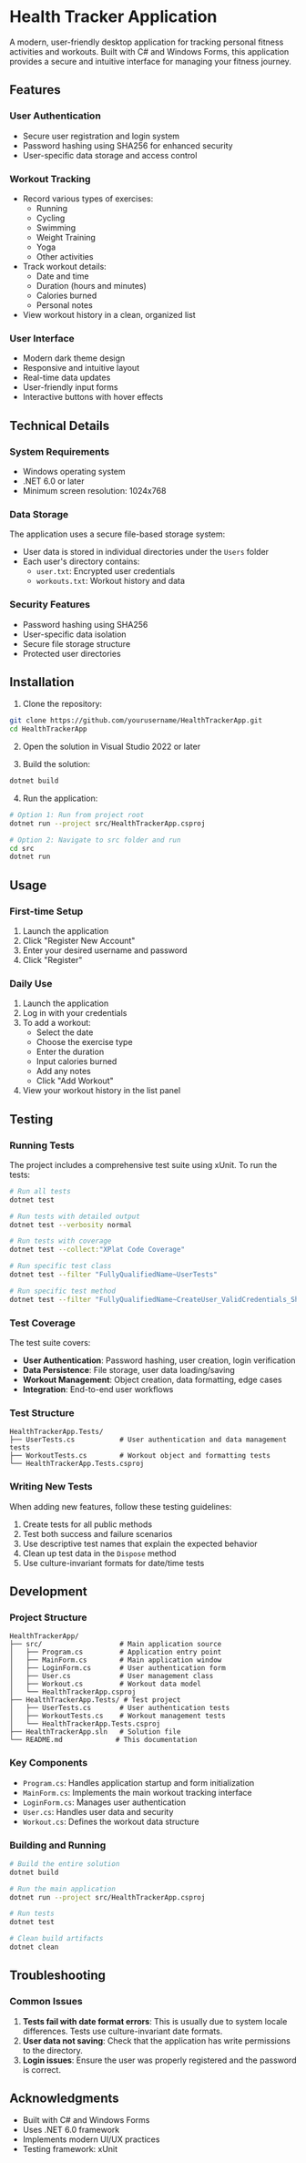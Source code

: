 # Health Tracker Application

A modern, user-friendly desktop application for tracking personal fitness activities and workouts. Built with C# and Windows Forms, this application provides a secure and intuitive interface for managing your fitness journey.

## Features

### User Authentication
- Secure user registration and login system
- Password hashing using SHA256 for enhanced security
- User-specific data storage and access control

### Workout Tracking
- Record various types of exercises:
  - Running
  - Cycling
  - Swimming
  - Weight Training
  - Yoga
  - Other activities
- Track workout details:
  - Date and time
  - Duration (hours and minutes)
  - Calories burned
  - Personal notes
- View workout history in a clean, organized list

### User Interface
- Modern dark theme design
- Responsive and intuitive layout
- Real-time data updates
- User-friendly input forms
- Interactive buttons with hover effects

## Technical Details

### System Requirements
- Windows operating system
- .NET 6.0 or later
- Minimum screen resolution: 1024x768

### Data Storage
The application uses a secure file-based storage system:
- User data is stored in individual directories under the `Users` folder
- Each user's directory contains:
  - `user.txt`: Encrypted user credentials
  - `workouts.txt`: Workout history and data

### Security Features
- Password hashing using SHA256
- User-specific data isolation
- Secure file storage structure
- Protected user directories

## Installation

1. Clone the repository:
```bash
git clone https://github.com/yourusername/HealthTrackerApp.git
cd HealthTrackerApp
```

2. Open the solution in Visual Studio 2022 or later

3. Build the solution:
```bash
dotnet build
```

4. Run the application:
```bash
# Option 1: Run from project root
dotnet run --project src/HealthTrackerApp.csproj

# Option 2: Navigate to src folder and run
cd src
dotnet run
```

## Usage

### First-time Setup
1. Launch the application
2. Click "Register New Account"
3. Enter your desired username and password
4. Click "Register"

### Daily Use
1. Launch the application
2. Log in with your credentials
3. To add a workout:
   - Select the date
   - Choose the exercise type
   - Enter the duration
   - Input calories burned
   - Add any notes
   - Click "Add Workout"
4. View your workout history in the list panel

## Testing

### Running Tests
The project includes a comprehensive test suite using xUnit. To run the tests:

```bash
# Run all tests
dotnet test

# Run tests with detailed output
dotnet test --verbosity normal

# Run tests with coverage
dotnet test --collect:"XPlat Code Coverage"

# Run specific test class
dotnet test --filter "FullyQualifiedName~UserTests"

# Run specific test method
dotnet test --filter "FullyQualifiedName~CreateUser_ValidCredentials_ShouldCreateUserDirectory"
```

### Test Coverage
The test suite covers:
- **User Authentication**: Password hashing, user creation, login verification
- **Data Persistence**: File storage, user data loading/saving
- **Workout Management**: Object creation, data formatting, edge cases
- **Integration**: End-to-end user workflows

### Test Structure
```
HealthTrackerApp.Tests/
├── UserTests.cs           # User authentication and data management tests
├── WorkoutTests.cs        # Workout object and formatting tests
└── HealthTrackerApp.Tests.csproj
```

### Writing New Tests
When adding new features, follow these testing guidelines:
1. Create tests for all public methods
2. Test both success and failure scenarios
3. Use descriptive test names that explain the expected behavior
4. Clean up test data in the `Dispose` method
5. Use culture-invariant formats for date/time tests

## Development

### Project Structure
```
HealthTrackerApp/
├── src/                   # Main application source
│   ├── Program.cs         # Application entry point
│   ├── MainForm.cs        # Main application window
│   ├── LoginForm.cs       # User authentication form
│   ├── User.cs            # User management class
│   ├── Workout.cs         # Workout data model
│   └── HealthTrackerApp.csproj
├── HealthTrackerApp.Tests/ # Test project
│   ├── UserTests.cs       # User authentication tests
│   ├── WorkoutTests.cs    # Workout management tests
│   └── HealthTrackerApp.Tests.csproj
├── HealthTrackerApp.sln   # Solution file
└── README.md             # This documentation
```

### Key Components
- `Program.cs`: Handles application startup and form initialization
- `MainForm.cs`: Implements the main workout tracking interface
- `LoginForm.cs`: Manages user authentication
- `User.cs`: Handles user data and security
- `Workout.cs`: Defines the workout data structure

### Building and Running
```bash
# Build the entire solution
dotnet build

# Run the main application
dotnet run --project src/HealthTrackerApp.csproj

# Run tests
dotnet test

# Clean build artifacts
dotnet clean
```

## Troubleshooting

### Common Issues
1. **Tests fail with date format errors**: This is usually due to system locale differences. Tests use culture-invariant date formats.
2. **User data not saving**: Check that the application has write permissions to the directory.
3. **Login issues**: Ensure the user was properly registered and the password is correct.

## Acknowledgments

- Built with C# and Windows Forms
- Uses .NET 6.0 framework
- Implements modern UI/UX practices
- Testing framework: xUnit

